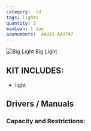 ```yaml
---
category:  ld
tags: lights
quantity: 2
maxLoan: 1 day
aaunumbers:  AAU81 AAU747
---
```

![Big Light](ping.jpg)
Big Light
## KIT INCLUDES:
- light

## Drivers / Manuals

### Capacity and Restrictions:
